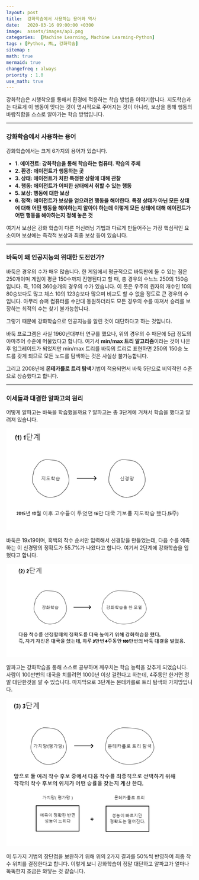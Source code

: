 ```yaml
---
layout: post
title:  강화학습에서 사용하는 용어와 역사
date:   2020-03-16 09:00:00 +0300
image:  assets/images/ap1.png
categories:  [Machine Learning, Machine Learning-Python]
tags : [Python, ML, 강화학습]
sitemap :
math: true
mermaid: true
changefreq : always
priority : 1.0
use_math: true
---
```



강화학습은 시행착오를 통해서 환경에 적응하는 학습 방법을 이야기합니다. 지도학습과는 다르게 이 행동이 맞다는 것이 명시적으로 주어지는 것이 아니라, 보상을 통해 행동의 바람직함을 스스로 알아가는 학습 방법입니다. 

-------

### 강화학습에서 사용하는 용어 

강화학습에서는 크게 6가지의 용어가 있습니다. 

* **1. 에이전트: 강화학습을 통해 학습하는 컴퓨터. 학습의 주체**
* **2. 환경: 에이전트가 행동하는 곳**
* **3. 상태: 에이전트가 처한 특정한 상황에 대해 관찰**
* **4. 행동: 에이전트가 어떠한 상태에서 취할 수 있는 행동**
* **5. 보상: 행동에 대한 보상** 
* **6. 정책: 에이전트가 보상을 얻으려면 행동을 해야한다. 특정 상태가 아닌 모든 상태에 대해 어떤 행동을 해야하는지 알아야 하는데 이렇게 모든 상태에 대해 에이전트가 어떤 행동을 해야하는지 정해 놓은 것**

여기서 보상은 강화 학습이 다른 머신러닝 기법과 다르게 만들어주는 가장 핵심적인 요소이며 보상에는 즉각적 보상과 최종 보상 등이 있습니다. 


-------

### 바둑이 왜 인공지능의 위대한 도전인가?  

바둑은 경우의 수가 매우 많습니다. 한 게임에서 평균적으로 바둑판에 둘 수 있는 점은 250개이며 게임이 평균 150수까지 진행된다고 할 때, 총 경우의 수느느 250의 150승입니다. 즉, 10의 360승개의 경우의 수가 있습니다. 이 뜻은 우주의 원자의 개수인 10의 80승보다도 많고 체스 10의 123승보다 많으며 비교도 할 수 없을 정도로 큰 경우의 수입니다. 아무리 슈퍼 컴퓨터를 수만대 동원하더라도 모든 경우의 수를 따져서 승리를 보장하는 최적의 수는 찾기 불가능합니다. 

그렇기 때문에 강화학습으로 인공지능을 알린 것이 대단하다고 하는 것입니다. 

바둑 프로그램은 사실 1960년대부터 연구를 했으나, 위의 경우의 수 때문에 5급 정도의 아마추어 수준에 머물었다고 합니다. 여기서 **min/max 트리 알고리즘**이라는 것이 나온 후 업그레이드가 되었지만 min/max 트리를 바둑의 트리로 표현하면 250의 150승 노드를 갖게 되므로 모든 노드를 탐색하는 것은 사실상 불가능합니다.   

그리고 2008년에 **몬테카를로 트리 탐색**기법이 적용되면서 바둑 5단으로 비약적인 수준으로 상승했다고 합니다. 

-------

### 이세돌과 대결한 알파고의 원리

어떻게 알파고는 바둑을 학습했을까요 ? 알파고는 총 3단계에 거쳐서 학습을 했다고 알려져 있습니다. 


<center><img src="../assets//images/ap1.png" ></center>


바둑은 19x19이며, 흑백의 착수 순서만 입력해서 신경망을 만들었는데, 다음 수를 예측하는 이 신경망의 정확도가 55.7%가 나왔다고 합니다. 여기서 2단계에 강화학습을 입혔다고 합니다. 


<center><img src="../assets//images/ap2.png" ></center>

알파고는 강화학습을 통해 스스로 공부하며 깨우치는 학습 능력을 갖추게 되었습니다. 사람이 100만번의 대국을 치를려면 1000년 이상 걸린다고 하는데, 4주동안 한거면 정말 대단한것을 알 수 있습니다. 마지막으로 3단계는 몬테카를로 트리 탐색와 가치망입니다. 

<center><img src="../assets//images/ap3.png" ></center>

이 두가지 기법의 장단점을 보완하기 위해 위의 2가지 결과를 50%씩 반영하여 최종 착수 위치를 결정한다고 합니다. 이렇게 보니 강화학습이 정말 대단하고 알파고가 얼마나 똑똑한지 조금은 와닿는 것 같습니다. 



